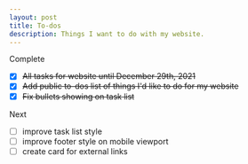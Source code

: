 ```yaml
---
layout: post
title: To-dos
description: Things I want to do with my website.
---
```

Complete

- [x] ~~All tasks for website until December 29th, 2021~~
- [x] ~~Add public to-dos list of things I'd like to do for my website~~
- [x] ~~Fix bullets showing on task list~~

Next

- [ ] improve task list style
- [ ] improve footer style on mobile viewport
- [ ] create card for external links